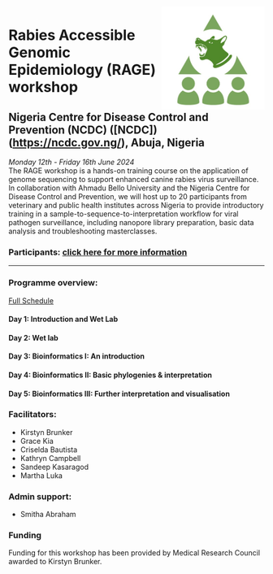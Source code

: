 <img align="right" src="icon/RAGE_train2.jpg" width=40% height=40%>

# Rabies Accessible Genomic Epidemiology (RAGE) workshop  
## Nigeria Centre for Disease Control and Prevention (NCDC) ([NCDC])(https://ncdc.gov.ng/), Abuja, Nigeria  
*Monday 12th - Friday 16th June 2024*  
The RAGE workshop is a hands-on training course on the application of genome sequencing to support enhanced canine rabies virus surveillance. In collaboration with Ahmadu Bello University and the Nigeria Centre for Disease Control and Prevention, we will host up to 20 participants from veterinary and public health institutes across Nigeria to provide introductory training in a sample-to-sequence-to-interpretation workflow for viral pathogen surveillance, including nanopore library preparation, basic data analysis and troubleshooting masterclasses. 

### Participants: [click here for more information](participant_information/README.md)  
---

### Programme overview:
[Full Schedule](https://docs.google.com/spreadsheets/d/1JCL9Xy9NZ3_kTtE0744eJAaLKgEMXqvWHUJG7V9-ml0/edit?usp=sharing)
#### Day 1: Introduction and Wet Lab
#### Day 2: Wet lab
#### Day 3: Bioinformatics I: An introduction
#### Day 4: Bioinformatics II: Basic phylogenies & interpretation
#### Day 5: Bioinformatics III: Further interpretation and visualisation

### Facilitators:

* Kirstyn Brunker  
* Grace Kia 
* Criselda Bautista 
* Kathryn Campbell 
* Sandeep Kasaragod   
* Martha Luka 
### Admin support:
* Smitha Abraham

### Funding
Funding for this workshop has been provided by Medical Research Council awarded to Kirstyn Brunker.
